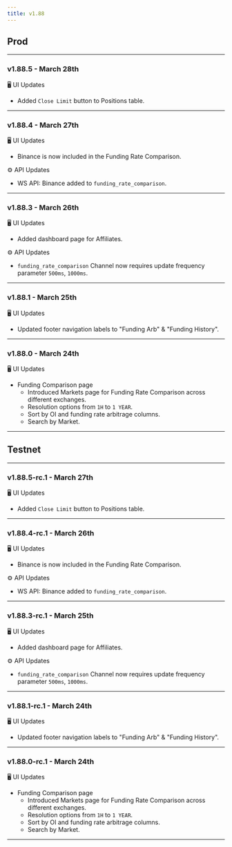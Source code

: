 ```yaml
---
title: v1.88
---
```

## Prod
---
### v1.88.5 - March 28th
🖥️  UI Updates
* Added `Close Limit` button to Positions table.
---
### v1.88.4 - March 27th
🖥️  UI Updates
* Binance is now included in the Funding Rate Comparison.

⚙️ API Updates
* WS API: Binance added to `funding_rate_comparison`.
---
### v1.88.3 - March 26th
🖥️  UI Updates
* Added dashboard page for Affiliates.

⚙️ API Updates
* `funding_rate_comparison` Channel now requires update frequency parameter `500ms`, `1000ms`.
---
### v1.88.1 - March 25th
🖥️  UI Updates
* Updated footer navigation labels to "Funding Arb" & "Funding History".
---
### v1.88.0 - March 24th
🖥️  UI Updates
* Funding Comparison page
  * Introduced Markets page for Funding Rate Comparison across different exchanges.
  * Resolution options from `1H` to `1 YEAR`.
  * Sort by OI and funding rate arbitrage columns.
  * Search by Market.
---

## Testnet
---
### v1.88.5-rc.1 - March 27th
🖥️  UI Updates
* Added `Close Limit` button to Positions table.
---
### v1.88.4-rc.1 - March 26th
🖥️  UI Updates
* Binance is now included in the Funding Rate Comparison.
  
⚙️ API Updates
* WS API: Binance added to `funding_rate_comparison`.
---
### v1.88.3-rc.1 - March 25th
🖥️  UI Updates
* Added dashboard page for Affiliates.

⚙️ API Updates
* `funding_rate_comparison` Channel now requires update frequency parameter `500ms`, `1000ms`.
---
### v1.88.1-rc.1 - March 24th
🖥️  UI Updates
* Updated footer navigation labels to "Funding Arb" & "Funding History".
---
### v1.88.0-rc.1 - March 24th
🖥️  UI Updates
* Funding Comparison page
  * Introduced Markets page for Funding Rate Comparison across different exchanges.
  * Resolution options from `1H` to `1 YEAR`.
  * Sort by OI and funding rate arbitrage columns.
  * Search by Market.
---
